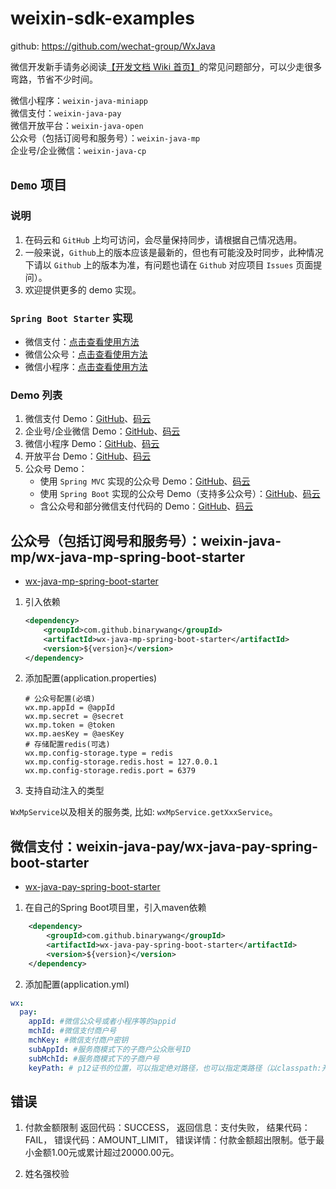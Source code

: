 # weixin-sdk-examples

github: <https://github.com/wechat-group/WxJava>

微信开发新手请务必阅读[【开发文档 Wiki 首页】](https://github.com/Wechat-Group/WxJava/wiki)的常见问题部分，可以少走很多弯路，节省不少时间。

微信小程序：`weixin-java-miniapp`  
微信支付：`weixin-java-pay`  
微信开放平台：`weixin-java-open`  
公众号（包括订阅号和服务号）：`weixin-java-mp`  
企业号/企业微信：`weixin-java-cp`  

## `Demo` 项目
### 说明
1. 在码云和 `GitHub` 上均可访问，会尽量保持同步，请根据自己情况选用。
2. 一般来说，`Github`上的版本应该是最新的，但也有可能没及时同步，此种情况下请以 `Github` 上的版本为准，有问题也请在 `Github` 对应项目 `Issues` 页面提问）。
3. 欢迎提供更多的 demo 实现。

### `Spring Boot Starter` 实现
- 微信支付：[点击查看使用方法](https://github.com/Wechat-Group/WxJava/tree/master/spring-boot-starters/wx-java-pay-spring-boot-starter)
- 微信公众号：[点击查看使用方法](https://github.com/Wechat-Group/WxJava/tree/master/spring-boot-starters/wx-java-mp-spring-boot-starter)
- 微信小程序：[点击查看使用方法](https://github.com/Wechat-Group/WxJava/tree/master/spring-boot-starters/wx-java-miniapp-spring-boot-starter)

### Demo 列表
1. 微信支付 Demo：[GitHub](http://github.com/binarywang/weixin-java-pay-demo)、[码云](http://gitee.com/binary/weixin-java-pay-demo)
2. 企业号/企业微信 Demo：[GitHub](http://github.com/binarywang/weixin-java-cp-demo)、[码云](http://gitee.com/binary/weixin-java-cp-demo)
3. 微信小程序 Demo：[GitHub](http://github.com/binarywang/weixin-java-miniapp-demo)、[码云](http://gitee.com/binary/weixin-java-miniapp-demo)
4. 开放平台 Demo：[GitHub](http://github.com/Wechat-Group/weixin-java-open-demo)、[码云](http://gitee.com/binary/weixin-java-open-demo)
5. 公众号 Demo：
	- 使用 `Spring MVC` 实现的公众号 Demo：[GitHub](http://github.com/binarywang/weixin-java-mp-demo-springmvc)、[码云](https://gitee.com/binary/weixin-java-mp-demo)
	- 使用 `Spring Boot` 实现的公众号 Demo（支持多公众号）：[GitHub](http://github.com/binarywang/weixin-java-mp-demo-springboot)、[码云](http://gitee.com/binary/weixin-java-mp-demo-springboot)
	- 含公众号和部分微信支付代码的 Demo：[GitHub](http://github.com/Wechat-Group/weixin-java-springmvc)、[码云](http://gitee.com/binary/weixin-java-tools-springmvc)



## 公众号（包括订阅号和服务号）：weixin-java-mp/wx-java-mp-spring-boot-starter

- [wx-java-mp-spring-boot-starter](https://github.com/Wechat-Group/WxJava/tree/master/spring-boot-starters/wx-java-mp-spring-boot-starter)

1. 引入依赖
    ```xml
    <dependency>
        <groupId>com.github.binarywang</groupId>
        <artifactId>wx-java-mp-spring-boot-starter</artifactId>
        <version>${version}</version>
    </dependency>
    ```
2. 添加配置(application.properties)
    ```properties
    # 公众号配置(必填)
    wx.mp.appId = @appId
	wx.mp.secret = @secret
	wx.mp.token = @token
	wx.mp.aesKey = @aesKey
	# 存储配置redis(可选)
	wx.mp.config-storage.type = redis
	wx.mp.config-storage.redis.host = 127.0.0.1
	wx.mp.config-storage.redis.port = 6379
    ```
3. 支持自动注入的类型

`WxMpService`以及相关的服务类, 比如: `wxMpService.getXxxService`。


## 微信支付：weixin-java-pay/wx-java-pay-spring-boot-starter

- [wx-java-pay-spring-boot-starter](https://github.com/Wechat-Group/WxJava/tree/master/spring-boot-starters/wx-java-pay-spring-boot-starter)

1. 在自己的Spring Boot项目里，引入maven依赖
```xml
    <dependency>
        <groupId>com.github.binarywang</groupId>
        <artifactId>wx-java-pay-spring-boot-starter</artifactId>
        <version>${version}</version>
    </dependency>
```

2. 添加配置(application.yml)
```yml
wx:
  pay:
    appId: #微信公众号或者小程序等的appid
    mchId: #微信支付商户号
    mchKey: #微信支付商户密钥
    subAppId: #服务商模式下的子商户公众账号ID
    subMchId: #服务商模式下的子商户号
    keyPath: # p12证书的位置，可以指定绝对路径，也可以指定类路径（以classpath:开头）
```


## 错误
1. 付款金额限制
返回代码：SUCCESS，
返回信息：支付失败，
结果代码：FAIL，
错误代码：AMOUNT_LIMIT，
错误详情：付款金额超出限制。低于最小金额1.00元或累计超过20000.00元。

2. 姓名强校验




